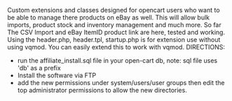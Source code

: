 Custom extensions and classes designed for opencart users who want to be able to manage there products on eBay as well. This will allow bulk imports, product stock and inventory management and much more. So far The CSV Import and eBay ItemID product link are here, tested and working. Using the header.php, header.tpl, startup.php is for extension use without using vqmod. You can easily extend this to work with vqmod.
DIRECTIONS:
- run the affiliate_install.sql file in your open-cart db, note: sql file uses 'db' as a prefix
- Install the software via FTP
- add the new permissions under system/users/user groups  then edit the top administrator permissions to allow the new directories.